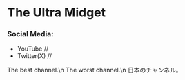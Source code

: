 # The Ultra Midget
### Social Media:
- YouTube
  //
- Twitter(X)
  //
  
The best channel.\n
The worst channel.\n
日本のチャンネル。

<!---
TO DO
add social media and projects
--->
